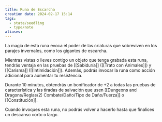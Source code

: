 ```yaml
---
title: Runa de Escarcha
creation date: 2024-02-17 15:14
tags:
  - state/seedling
  - type/note
aliases:
---
```

La magia de esta runa evoca el poder de las criaturas que sobreviven en los parajes invernales, como los gigantes de escarcha. 

Mientras vistas o lleves contigo un objeto que tenga grabada esta runa, tendrás ventaja en las pruebas de [[Sabiduría]] ([[Trato con Animales]]) y [[Carisma]] ([[Intimidación]]). Además, podrás invocar la runa como acción adicional para aumentar tu resistencia. 

Durante 10 minutos, obtendrás un bonificador de +2 a todas las pruebas de característica y las tiradas de salvación que usen [[Dungeons and Dragons/Reglas/2) Combate/Daño/Tipo de Daño/Fuerza]] o [[Constitución]]. 

Cuando invoques esta runa, no podrás volver a hacerlo hasta que finalices un descanso corto o largo.

